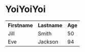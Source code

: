 <h1>YoiYoiYoi</h1>

<table style="width:100%">
  <tr>
    <th>Firstname</th>
    <th>Lastname</th> 
    <th>Age</th>
  </tr>
  <tr>
    <td>Jill</td>
    <td>Smith</td> 
    <td>50</td>
  </tr>
  <tr>
    <td>Eve</td>
    <td>Jackson</td> 
    <td>94</td>
  </tr>
</table>
